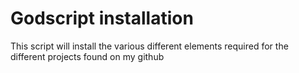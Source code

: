 # Godscript installation

This script will install the various different elements required for the different projects found on my github
